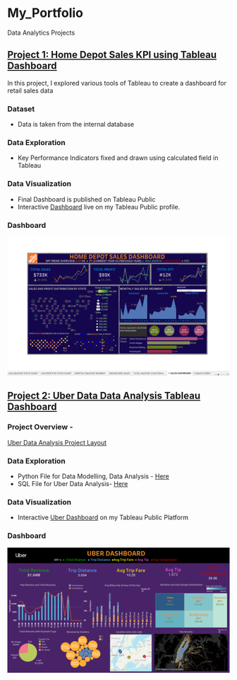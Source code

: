# My_Portfolio
Data Analytics Projects
## [Project 1: Home Depot Sales KPI using Tableau Dashboard](https://github.com/deepali-more/Tableau-Projects.git)
In this project, I explored various tools of Tableau to create a dashboard for retail sales data

### Dataset
* Data is taken from the internal database
### Data Exploration
* Key Performance Indicators fixed and drawn using calculated field in Tableau
### Data Visualization 
* Final Dashboard is published on Tableau Public
* Interactive [Dashboard](https://public.tableau.com/authoring/HOMEDEPOTSALESDASHBOARD/SALESDASHBOARD#1) live on my Tableau Public profile.
### Dashboard 
![Home Depot Sales Dashboard](https://github.com/Dipali-More/Data_Analytics_Portfolio/blob/main/Visuals/HomeDepot%20Sales%20Dashboard.png?raw=true)

## [Project 2: Uber Data Data Analysis Tableau Dashboard](https://github.com/deepali-more/Tableau-Projects.git)
### Project Overview - 
[Uber Data Analysis Project Layout](https://github.com/Dipali-More/Tableau-Projects/blob/98e59b59f4847b008502b94c146183eb66c1ead2/UberDA.txt)
### Data Exploration
* Python File for Data Modelling, Data Analysis - [Here](Uber_Data_Analysis_Project.ipynb) 
* SQL File for Uber Data Analysis- [Here](https://github.com/Dipali-More/SQL_Files/blob/4f322175f439f6f4e7eca2f5660e55a00988e331/SQL%20UBER%20Data%20Analysis%20.sql)
### Data Visualization
* Interactive [Uber Dashboard](https://public.tableau.com/authoring/uberdashboard/UberDashboard#1) on my Tableau Public Platform

### Dashboard 
  ![Dashboard](https://github.com/Dipali-More/Data_Analytics_Portfolio/blob/main/Visuals/Uber%20DA%20Dashboard.png?raw=true)

